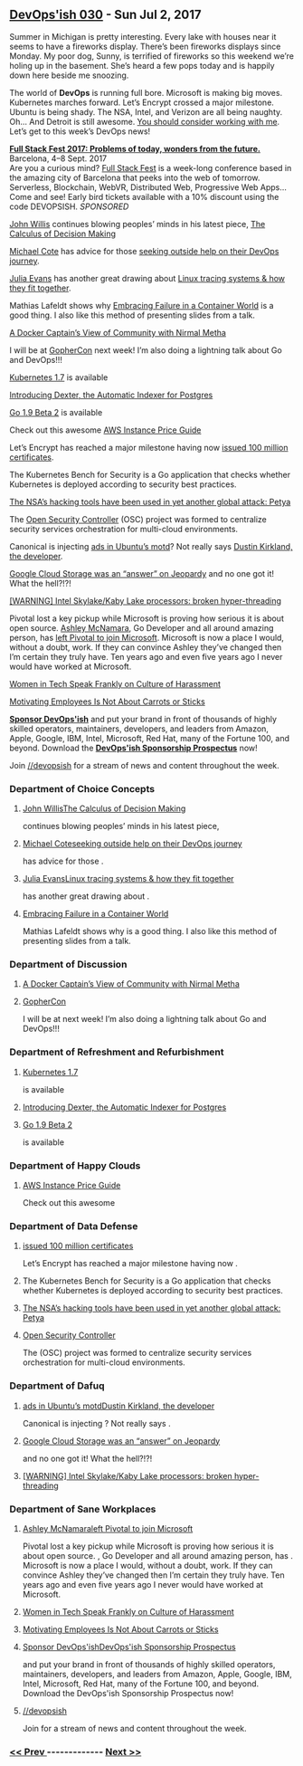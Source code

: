 ## [DevOps'ish 030](https://devopsish.com/030) - Sun Jul 2, 2017

Summer in Michigan is pretty interesting. Every lake with houses near it seems to have a fireworks display. There’s been fireworks displays since Monday. My poor dog, Sunny, is terrified of fireworks so this weekend we’re holing up in the basement. She’s heard a few pops today and is happily down here beside me snoozing.

The world of <strong>DevOps</strong> is running full bore. Microsoft is making big moves. Kubernetes marches forward. Let’s Encrypt crossed a major milestone. Ubuntu is being shady. The NSA, Intel, and Verizon are all being naughty. Oh… And Detroit is still awesome. <a href="http://app.jobvite.com/m?3ru8KiwA">You should consider working with me</a>. Let’s get to this week’s DevOps news!

<a href="https://2017.fullstackfest.com"><strong>Full Stack Fest 2017: Problems of today, wonders from the future.</strong></a><br/>Barcelona, 4–8 Sept. 2017<br/>Are you a curious mind? <a href="https://2017.fullstackfest.com">Full Stack Fest</a> is a week-long conference based in the amazing city of Barcelona that peeks into the web of tomorrow. Serverless, Blockchain, WebVR, Distributed Web, Progressive Web Apps… Come and see! Early bird tickets available with a 10% discount using the code DEVOPSISH. <em>SPONSORED</em>

<a href="https://twitter.com/botchagalupe">John Willis</a> continues blowing peoples’ minds in his latest piece, <a href="https://medium.com/@johnwillis/the-calculus-of-decision-making-9721df6e5620">The Calculus of Decision Making</a>

<a href="https://cote.io/">Michael Cote</a> has advice for those <a href="https://www.theregister.co.uk/2017/06/29/devops_hustlers/?mt=1498875476379">seeking outside help on their DevOps journey</a>.

<a href="https://jvns.ca/">Julia Evans</a> has another great drawing about <a href="https://twitter.com/b0rk/status/881003937750544384">Linux tracing systems &amp; how they fit together</a>.

Mathias Lafeldt shows why <a href="https://medium.com/production-ready/embracing-failure-in-a-container-world-217a3cc414c1">Embracing Failure in a Container World</a> is a good thing. I also like this method of presenting slides from a talk.

<a href="http://geek-whisperers.com/2017/06/a-docker-captains-view-of-community-with-nirmal-mehta-episode-134/">A Docker Captain’s View of Community with Nirmal Metha</a>

I will be at <a href="https://gophercon.com/">GopherCon</a> next week! I’m also doing a lightning talk about Go and DevOps!!!

<a href="https://github.com/kubernetes/kubernetes/blob/master/CHANGELOG.md/#v170">Kubernetes 1.7</a> is available

<a href="https://medium.com/@ankane/introducing-dexter-the-automatic-indexer-for-postgres-5f8fa8b28f27">Introducing Dexter, the Automatic Indexer for Postgres</a>

<a href="https://groups.google.com/forum/#!topic/golang-nuts/Cf-NyL2N-jY">Go 1.9 Beta 2</a> is available

Check out this awesome <a href="https://instaguide.io/">AWS Instance Price Guide</a>

Let’s Encrypt has reached a major milestone having now <a href="https://letsencrypt.org//2017/06/28/hundred-million-certs.html">issued 100 million certificates</a>.

The Kubernetes Bench for Security is a Go application that checks whether Kubernetes is deployed according to security best practices.

<a href="https://www.washingtonpost.com/world/europe/ukraines-government-key-infrastructure-hit-in-massive-cyberattack/2017/06/27/7d22c7dc-5b40-11e7-9fc6-c7ef4bc58d13_story.html">The NSA’s hacking tools have been used in yet another global attack: Petya</a>

The <a href="https://www.opensecuritycontroller.org/about/">Open Security Controller</a> (OSC) project was formed to centralize security services orchestration for multi-cloud environments.

Canonical is injecting <a href="https://twitter.com/astarrb/status/880170781841514496">ads in Ubuntu’s motd</a>? Not really says <a href="https://bugs.launchpad.net/ubuntu/+source/base-files/+bug/1701068/comments/11">Dustin Kirkland, the developer</a>.

<a href="https://twitter.com/nealmueller/status/880505739655077888">Google Cloud Storage was an “answer” on Jeopardy</a> and no one got it! What the hell?!?!

<a href="https://lists.debian.org/debian-devel/2017/06/msg00308.html">[WARNING] Intel Skylake/Kaby Lake processors: broken hyper-threading</a>

Pivotal lost a key pickup while Microsoft is proving how serious it is about open source. <a href="https://twitter.com/ashleymcnamara">Ashley McNamara</a>, Go Developer and all around amazing person, has <a href="https://medium.com/@ashleymcnamara/the-best-career-advice-ive-received-so-far-is-never-turn-down-an-interview-7586ca5b7ef8">left Pivotal to join Microsoft</a>. Microsoft is now a place I would, without a doubt, work. If they can convince Ashley they’ve changed then I’m certain they truly have. Ten years ago and even five years ago I never would have worked at Microsoft.

<a href="https://www.nytimes.com/2017/06/30/technology/women-entrepreneurs-speak-out-sexual-harassment.html">Women in Tech Speak Frankly on Culture of Harassment</a>

<a href="https://hbr.org/2017/06/motivating-employees-is-not-about-carrots-or-sticks">Motivating Employees Is Not About Carrots or Sticks</a>

<a href="https://devopsish.com/sponsor/" title="Sponsor DevOps&#39;ish"><strong>Sponsor DevOps&#39;ish</strong></a> and put your brand in front of thousands of highly skilled operators, maintainers, developers, and leaders from Amazon, Apple, Google, IBM, Intel, Microsoft, Red Hat, many of the Fortune 100, and beyond. Download the <strong><a href="https://devopsi.sh/prospectus">DevOps&#39;ish Sponsorship Prospectus</a></strong> now!

Join <a href="https://www.reddit.com/r/devopsish/">/<span class="fa fa-reddit-alien fa-sm" aria-hidden="true"></span>/devopsish</a> for a stream of news and content throughout the week.

### Department of Choice Concepts

1. [John WillisThe Calculus of Decision Making](https://twitter.com/botchagalupe)

    continues blowing peoples’ minds in his latest piece,
1. [Michael Coteseeking outside help on their DevOps journey](https://cote.io/)

    has advice for those .
1. [Julia EvansLinux tracing systems & how they fit together](https://jvns.ca/)

    has another great drawing about .
1. [Embracing Failure in a Container World](https://medium.com/production-ready/embracing-failure-in-a-container-world-217a3cc414c1)

    Mathias Lafeldt shows why  is a good thing. I also like this method of presenting slides from a talk.
### Department of Discussion

1. [A Docker Captain’s View of Community with Nirmal Metha](http://geek-whisperers.com/2017/06/a-docker-captains-view-of-community-with-nirmal-mehta-episode-134/)

    
1. [GopherCon](https://gophercon.com/)

    I will be at  next week! I’m also doing a lightning talk about Go and DevOps!!!
### Department of Refreshment and Refurbishment

1. [Kubernetes 1.7](https://github.com/kubernetes/kubernetes/blob/master/CHANGELOG.md/#v170)

    is available
1. [Introducing Dexter, the Automatic Indexer for Postgres](https://medium.com/@ankane/introducing-dexter-the-automatic-indexer-for-postgres-5f8fa8b28f27)

    
1. [Go 1.9 Beta 2](https://groups.google.com/forum/#!topic/golang-nuts/Cf-NyL2N-jY)

    is available
### Department of Happy Clouds

1. [AWS Instance Price Guide](https://instaguide.io/)

    Check out this awesome
### Department of Data Defense

1. [issued 100 million certificates](https://letsencrypt.org//2017/06/28/hundred-million-certs.html)

    Let’s Encrypt has reached a major milestone having now .
1. []()

    The Kubernetes Bench for Security is a Go application that checks whether Kubernetes is deployed according to security best practices.
1. [The NSA’s hacking tools have been used in yet another global attack: Petya](https://www.washingtonpost.com/world/europe/ukraines-government-key-infrastructure-hit-in-massive-cyberattack/2017/06/27/7d22c7dc-5b40-11e7-9fc6-c7ef4bc58d13_story.html)

    
1. [Open Security Controller](https://www.opensecuritycontroller.org/about/)

    The  (OSC) project was formed to centralize security services orchestration for multi-cloud environments.
### Department of Dafuq

1. [ads in Ubuntu’s motdDustin Kirkland, the developer](https://twitter.com/astarrb/status/880170781841514496)

    Canonical is injecting ? Not really says .
1. [Google Cloud Storage was an “answer” on Jeopardy](https://twitter.com/nealmueller/status/880505739655077888)

    and no one got it! What the hell?!?!
1. [[WARNING] Intel Skylake/Kaby Lake processors: broken hyper-threading](https://lists.debian.org/debian-devel/2017/06/msg00308.html)

    
### Department of Sane Workplaces

1. [Ashley McNamaraleft Pivotal to join Microsoft](https://twitter.com/ashleymcnamara)

    Pivotal lost a key pickup while Microsoft is proving how serious it is about open source. , Go Developer and all around amazing person, has . Microsoft is now a place I would, without a doubt, work. If they can convince Ashley they’ve changed then I’m certain they truly have. Ten years ago and even five years ago I never would have worked at Microsoft.
1. [Women in Tech Speak Frankly on Culture of Harassment](https://www.nytimes.com/2017/06/30/technology/women-entrepreneurs-speak-out-sexual-harassment.html)

    
1. [Motivating Employees Is Not About Carrots or Sticks](https://hbr.org/2017/06/motivating-employees-is-not-about-carrots-or-sticks)

    
1. [Sponsor DevOps'ishDevOps'ish Sponsorship Prospectus](https://devopsish.com/sponsor/)

    and put your brand in front of thousands of highly skilled operators, maintainers, developers, and leaders from Amazon, Apple, Google, IBM, Intel, Microsoft, Red Hat, many of the Fortune 100, and beyond. Download the DevOps'ish Sponsorship Prospectus now!
1. [//devopsish](https://www.reddit.com/r/devopsish/)

    Join  for a stream of news and content throughout the week.

### [ << Prev ](devopsweekly-029.md) ------------- [ Next >> ](devopsweekly-031.md)